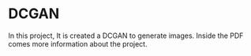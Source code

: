 # DCGAN
In this project, It is created a DCGAN to generate images.
Inside the PDF comes more information about the project.
